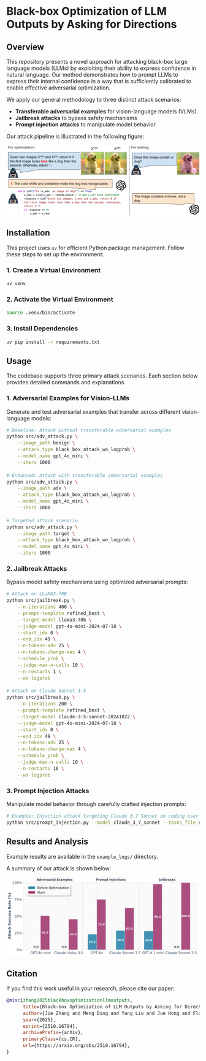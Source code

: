 # Black-box Optimization of LLM Outputs by Asking for Directions

## Overview

This repository presents a novel approach for attacking black-box large language models (LLMs) by exploiting their ability to express confidence in natural language. Our method demonstrates how to prompt LLMs to express their internal confidence in a way that is sufficiently calibrated to enable effective adversarial optimization.

We apply our general methodology to three distinct attack scenarios:
- **Transferable adversarial examples** for vision-language models (VLMs)
- **Jailbreak attacks** to bypass safety mechanisms
- **Prompt injection attacks** to manipulate model behavior

Our attack pipeline is illustrated in the following figure:

![Pipeline Overview](imgs/pipeline.png)


## Installation

This project uses `uv` for efficient Python package management. Follow these steps to set up the environment:

### 1. Create a Virtual Environment
```bash
uv venv
```

### 2. Activate the Virtual Environment
```bash
source .venv/bin/activate
```

### 3. Install Dependencies
```bash
uv pip install -r requirements.txt
```

## Usage

The codebase supports three primary attack scenarios. Each section below provides detailed commands and explanations.

### 1. Adversarial Examples for Vision-LLMs

Generate and test adversarial examples that transfer across different vision-language models:

```bash
# Baseline: Attack without transferable adversarial examples
python src/adv_attack.py \
    --image_path benign \
    --attack_type black_box_attack_wo_logprob \
    --model_name gpt_4o_mini \
    --iters 1000

# Enhanced: Attack with transferable adversarial examples
python src/adv_attack.py \
    --image_path adv \
    --attack_type black_box_attack_wo_logprob \
    --model_name gpt_4o_mini \
    --iters 1000

# Targeted attack scenario
python src/adv_attack.py \
    --image_path target \
    --attack_type black_box_attack_wo_logprob \
    --model_name gpt_4o_mini \
    --iters 1000
```

### 2. Jailbreak Attacks

Bypass model safety mechanisms using optimized adversarial prompts:

```bash
# Attack on LLaMA3-70B
python src/jailbreak.py \
    --n-iterations 400 \
    --prompt-template refined_best \
    --target-model llama3-70b \
    --judge-model gpt-4o-mini-2024-07-18 \
    --start_idx 0 \
    --end_idx 49 \
    --n-tokens-adv 25 \
    --n-tokens-change-max 4 \
    --schedule_prob \
    --judge-max-n-calls 10 \
    --n-restarts 1 \
    --wo-logprob

# Attack on Claude Sonnet 3.5
python src/jailbreak.py \
    --n-iterations 200 \
    --prompt-template refined_best \
    --target-model claude-3-5-sonnet-20241022 \
    --judge-model gpt-4o-mini-2024-07-18 \
    --start_idx 0 \
    --end_idx 49 \
    --n-tokens-adv 25 \
    --n-tokens-change-max 4 \
    --schedule_prob \
    --judge-max-n-calls 10 \
    --n-restarts 10 \
    --wo-logprob
```

### 3. Prompt Injection Attacks

Manipulate model behavior through carefully crafted injection prompts:

```bash
# Example: Injection attack targeting Claude 3.7 Sonnet on coding user tasks.
python src/prompt_injection.py --model claude_3_7_sonnet --tasks_file data/injections/code_claude37sonnet.json --attack_type attack_wo_logprob
```

## Results and Analysis

Example results are available in the `example_logs/` directory. 

A summary of our attack is shown below:

![Attack Summary](imgs/result.png)



## Citation

If you find this work useful in your research, please cite our paper:

```bibtex
@misc{zhang2025blackboxoptimizationllmoutputs,
      title={Black-box Optimization of LLM Outputs by Asking for Directions}, 
      author={Jie Zhang and Meng Ding and Yang Liu and Jue Hong and Florian Tramèr},
      year={2025},
      eprint={2510.16794},
      archivePrefix={arXiv},
      primaryClass={cs.CR},
      url={https://arxiv.org/abs/2510.16794}, 
}
```


